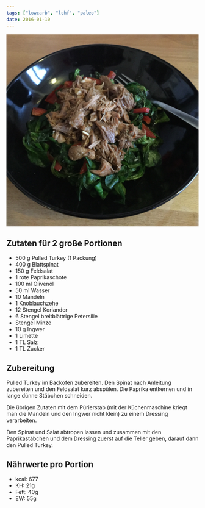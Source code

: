 ```yaml
---
tags: ["lowcarb", "lchf", "paleo"]
date: 2016-01-10
---
```


![](../uploads/salade-verte-mit-pulled-turkey.jpg)

## Zutaten für 2 große Portionen
- 500 g     Pulled Turkey (1 Packung)
- 400 g     Blattspinat
- 150 g     Feldsalat
- 1         rote Paprikaschote
- 100 ml    Olivenöl
- 50 ml     Wasser
- 10        Mandeln
- 1         Knoblauchzehe
- 12        Stengel Koriander
- 6         Stengel breitblättrige Petersilie
- Stengel   Minze
- 10 g      Ingwer
- 1         Limette
- 1 TL      Salz
- 1 TL      Zucker

## Zubereitung
Pulled Turkey im Backofen zubereiten. Den Spinat nach Anleitung zubereiten und den Feldsalat kurz abspülen. Die Paprika entkernen und in lange dünne Stäbchen schneiden.

Die übrigen Zutaten mit dem Pürierstab (mit der Küchenmaschine kriegt man die Mandeln und den Ingwer nicht klein) zu einem Dressing verarbeiten.

Den Spinat und Salat abtropen lassen und zusammen mit den Paprikastäbchen und dem Dressing zuerst auf die Teller geben, darauf dann den Pulled Turkey.

## Nährwerte pro Portion
- kcal:     677
- KH:        21g
- Fett:      40g
- EW:        55g
